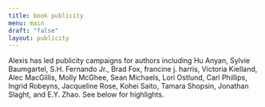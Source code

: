 ```yaml
---
title: book publicity
menu: main
draft: "false"
layout: publicity
---
```

Alexis has led publicity campaigns for authors including Hu Anyan, Sylvie Baumgartel, S.H. Fernando Jr., Brad Fox, francine j. harris, Victoria Kielland, Alec MacGillis, Molly McGhee, Sean Michaels, Lori Ostlund, Carl Phillips, Ingrid Robeyns, Jacqueline Rose, Kohei Saito, Tamara Shopsin, Jonathan Slaght, and E.Y. Zhao. See below for highlights.
